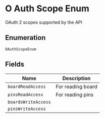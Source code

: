 
# O Auth Scope Enum

OAuth 2 scopes supported by the API

## Enumeration

`OAuthScopeEnum`

## Fields

| Name | Description |
|  --- | --- |
| `boardReadAccess` | For reading board |
| `pinsReadAccess` | For reading pins |
| `boardsWriteAccess` |  |
| `pinsWriteAccess` |  |

